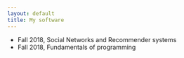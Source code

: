 ```yaml
---
layout: default
title: My software
---
```


* Fall 2018, Social Networks and Recommender systems
* Fall 2018, Fundamentals of programming
